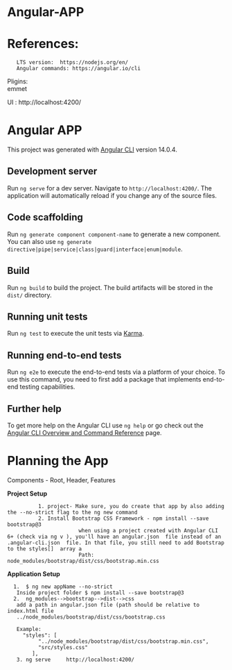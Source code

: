 # Angular-APP

# References:

       LTS version:  https://nodejs.org/en/
       Angular commands: https://angular.io/cli
Pligins:  
       emmet

UI : http://localhost:4200/


# Angular APP

This project was generated with [Angular CLI](https://github.com/angular/angular-cli) version 14.0.4.

## Development server

Run `ng serve` for a dev server. Navigate to `http://localhost:4200/`. The application will automatically reload if you change any of the source files.

## Code scaffolding

Run `ng generate component component-name` to generate a new component. You can also use `ng generate directive|pipe|service|class|guard|interface|enum|module`.

## Build

Run `ng build` to build the project. The build artifacts will be stored in the `dist/` directory.

## Running unit tests

Run `ng test` to execute the unit tests via [Karma](https://karma-runner.github.io).

## Running end-to-end tests

Run `ng e2e` to execute the end-to-end tests via a platform of your choice. To use this command, you need to first add a package that implements end-to-end testing capabilities.

## Further help

To get more help on the Angular CLI use `ng help` or go check out the [Angular CLI Overview and Command Reference](https://angular.io/cli) page.

# Planning the App

Components - 
Root, Header, Features

**Project Setup**

              1. project- Make sure, you do create that app by also adding the --no-strict flag to the ng new command 
              2. Install Bootstrap CSS Framework - npm install --save bootstrap@3
                           when using a project created with Angular CLI 6+ (check via ng v ), you'll have an angular.json  file instead of an .angular-cli.json  file. In that file, you still need to add Bootstrap to the styles[]  array a
                           Path: node_modules/bootstrap/dist/css/bootstrap.min.css
**Application Setup**
              
      1.  $ ng new appName --no-strict
       Inside project folder $ npm install --save bootstrap@3
      2.  ng_modules-->bootstrap-->dist-->css
       add a path in angular.json file (path should be relative to index.html file
       ../node_modules/bootstrap/dist/css/bootstrap.css
       
       Example: 
         "styles": [
              "../node_modules/bootstrap/dist/css/bootstrap.min.css",
              "src/styles.css"
            ],
       3. ng serve     http://localhost:4200/
            
            
            
